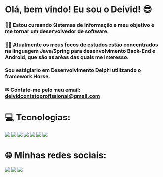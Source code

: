 # Olá, bem vindo! Eu sou o Deivid! 😎

### 👨‍🎓 Estou cursando Sistemas de Informação e meu objetivo é me tornar um desenvolvedor de software. 
### 👨‍💻 Atualmente os meus focos de estudos estão concentrados na linguagem Java/Spring para desenvolvimento Back-End e Android, que são as aréas das quais me interesso. 
### Sou estágiario em Desenvolvimento Delphi utilizando o framework Horse.

### ✉ Contate-me pelo meu email: deividcontatoprofissional@gmail.com

##

# 💻  Tecnologias:

<div>
  <a href="" target="_blank"><img src="https://img.shields.io/badge/Java-ED8B00?style=for-the-badge&logo=openjdk&logoColor=white"target="_blank"></a>
  <a href="" target="_blank"><img src="https://img.shields.io/badge/Kotlin-0095D5?&style=for-the-badge&logo=kotlin&logoColor=white"target="_blank"></a>
  <a href="" target="_blank"><img src="https://img.shields.io/badge/Spring-6DB33F?style=for-the-badge&logo=spring&logoColor=white"target="_blank"></a>
  <a href="" target="_blank"><img src="https://img.shields.io/badge/HTML5-E34F26?style=for-the-badge&logo=html5&logoColor=white"target="_blank"></a>
  <a href="" target="_blank"><img src="https://img.shields.io/badge/CSS3-1572B6?style=for-the-badge&logo=css3&logoColor=white"target="_blank"></a>
  <a href="" target="_blank"><img src="https://img.shields.io/badge/MySQL-00000F?style=for-the-badge&logo=mysql&logoColor=white"target="_blank"></a>
  <a href="" target="_blank"><img src="https://img.shields.io/badge/PostgreSQL-316192?style=for-the-badge&logo=postgresql&logoColor=white"target="_blank"></a>
</div>

# 🌐 Minhas redes sociais:
<div>
  <a href=" https://www.linkedin.com/in/deividsantossz/" target="_blank"><img src="https://img.shields.io/badge/LinkedIn-0077B5?style=for-the-badge&logo=linkedin&logoColor=white"target="_blank"></a>
  <a href="https://instagram.com/@deividsaantoss" target="_blank"><img src="https://img.shields.io/badge/Instagram-E4405F?style=for-the-badge&logo=instagram&logoColor=white"target="_blank"></a>
  <a href="https://x.com/DeividSaantosz" target="_blank"><img src="https://img.shields.io/badge/Twitter-1DA1F2?style=for-the-badge&logo=twitter&logoColor=white"target="_blank"></a>
  
</div>

<!-- Proudly created with GPRM ( https://gprm.itsvg.in ) -->
